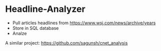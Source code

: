 # Headline-Analyzer

- Pull articles headlines from https://www.wsj.com/news/archive/years
- Store in SQL database
- Analze

A similar project: https://github.com/sagunsh/cnet_analysis
